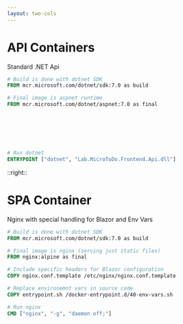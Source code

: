 ```yaml
---
layout: two-cols
---
```


# API Containers

Standard .NET Api

```dockerfile
# Build is done with dotnet SDK
FROM mcr.microsoft.com/dotnet/sdk:7.0 as build

# Final image is aspnet runtime
FROM mcr.microsoft.com/dotnet/aspnet:7.0 as final







# Run dotnet
ENTRYPOINT ["dotnet", "Lab.MicroToDo.Frontend.Api.dll"]
```
::right::

# SPA Container

Nginx with special handling for Blazor and Env Vars

```dockerfile
# Build is done with dotnet SDK
FROM mcr.microsoft.com/dotnet/sdk:7.0 as build

# Final image is nginx (serving just static files)
FROM nginx:alpine as final

# Include specific headers for Blazor configuration
COPY nginx.conf.template /etc/nginx/nginx.conf.template

# Replace environemnt vars in source code
COPY entrypoint.sh /docker-entrypoint.d/40-env-vars.sh

# Run nginx
CMD ["nginx", "-g", "daemon off;"]
```